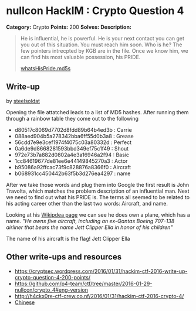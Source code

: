 # nullcon HackIM : Crypto Question 4

**Category:** Crypto
**Points:** 200
**Solves:** 
**Description:**

> He is influential, he is powerful. He is your next contact you can get you out of this situation. You must reach him soon. Who is he? The few pointers intrecpted by KGB are in the file. Once we know him, we can find his most valuable possession, his PRIDE.
> 
> 
> [whatsHisPride.md5s](./whatsHisPride.md5s)


## Write-up

by [steelsoldat](https://github.com/steelsoldat)

Opening the file attatched leads to a list of MD5 hashes. After running them through a rainbow table they come out to the following
* d80517c8069d7702d8fdd89b64b4ed3b : Carrie
* 088aed904b5a278342bba6ff55d0b3a8 : Grease
* 56cdd7e9e3cef1974f4075c03a80332d : Perfect
* 0a6de9d8668281593bbd349ef75c1f49 : Shout
* 972e73b7a882d0802a4e3a16946a2f94 : Basic
* 1cc84619677de81ee6e44149845270a3 : Actor
* b95086a92ffcac73f9c828876a8366f0 : Aircraft
* b068931cc450442b63f5b3d276ea4297 : name

After we take those words and plug them into Google the first result is John Travolta, which matches the problem description of an influential man. Next we need to find out what his PRIDE is. The terms all seemed to be related to his acting career other than the last two words: Aircraft, and name.

Looking at his [Wikipdea page](https://en.wikipedia.org/wiki/John_Travolta) we can see he does own a plane, which has a name. *"He owns five aircraft, including an ex-Qantas Boeing 707-138 airliner that bears the name Jett Clipper Ella in honor of his children"*

The name of his aircraft is the flag! Jett Clipper Ella

## Other write-ups and resources

* <https://cryptsec.wordpress.com/2016/01/31/hackim-ctf-2016-write-up-crypto-question-4-200-points/>
* <https://github.com/p4-team/ctf/tree/master/2016-01-29-nullcon/crypto_4#eng-version>
* <http://h4ckx0re-ctf-crew.co.nf/2016/01/31/hackim-ctf-2016-crypto-4/>
* [Chinese](http://www.cnblogs.com/Christmas/p/5176564.html)
